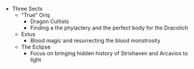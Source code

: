 - Three Sects
	- "True" Oriq
		- Dragon Cultists
		- Finding a the phylactery and the perfect body for the Dracolich
	- Extus
		- Blood magic and resurrecting the blood monstrosity
	- The Eclipse
		- Focus on bringing hidden history of Strixhaven and Arcavios to light